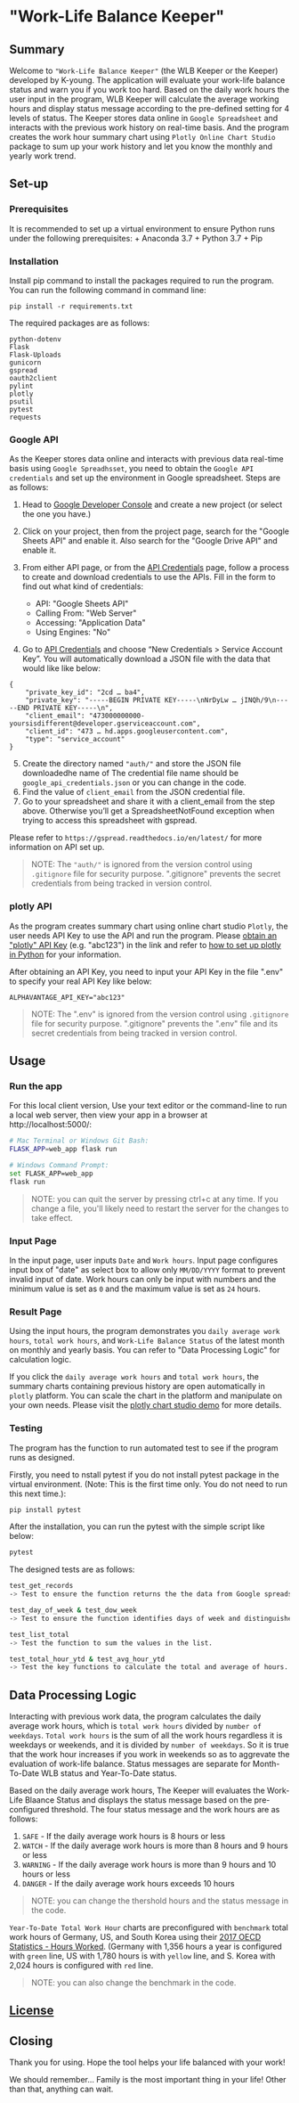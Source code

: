 # "Work-Life Balance Keeper"

## Summary

Welcome to `"Work-Life Balance Keeper"` (the WLB Keeper or the Keeper) developed by K-young. The application will evaluate your work-life balance status and warn you if you work too hard. Based on the daily work hours the user input in the program, WLB Keeper will calculate the average working hours and display status message according to the pre-defined setting for 4 levels of status. The Keeper stores data online in `Google Spreadsheet` and interacts with the previous work history on real-time basis. And the program creates the work hour summary chart using `Plotly Online Chart Studio` package to sum up your work history and let you know the monthly and yearly work trend.


## Set-up

### Prerequisites

It is recommended to set up a virtual environment to ensure Python runs under the following prerequisites:
    + Anaconda 3.7
    + Python 3.7
    + Pip


### Installation

Install pip command to install the packages required to run the program. You can run the following command in command line:
```
pip install -r requirements.txt
```

The required packages are as follows:
```
python-dotenv
Flask
Flask-Uploads    
gunicorn
gspread
oauth2client
pylint
plotly
psutil
pytest
requests
```

### Google API

As the Keeper stores data online and interacts with previous data real-time basis using `Google Spreadhsset`, you need to obtain the `Google API credentials` and set up the environment in Google spreadsheet. Steps are as follows:

1. Head to [Google Developer Console](https://console.developers.google.com/cloud-resource-manager) and create a new project (or select the one you have.)
2. Click on your project, then from the project page, search for the "Google Sheets API" and enable it. Also search for the "Google Drive API" and enable it. 
3. From either API page, or from the [API Credentials](https://console.developers.google.com/apis/credentials) page, follow a process to create and download credentials to use the APIs. Fill in the form to find out what kind of credentials:

    + API: "Google Sheets API"
    + Calling From: "Web Server"
    + Accessing: "Application Data"
    + Using Engines: "No"

4. Go to [API Credentials](https://console.developers.google.com/apis/credentials) and choose “New Credentials > Service Account Key”.
   You will automatically download a JSON file with the data that would like like below:
```
{
    "private_key_id": "2cd … ba4",
    "private_key": "-----BEGIN PRIVATE KEY-----\nNrDyLw … jINQh/9\n-----END PRIVATE KEY-----\n",
    "client_email": "473000000000-yoursisdifferent@developer.gserviceaccount.com",
    "client_id": "473 … hd.apps.googleusercontent.com",
    "type": "service_account"
}
```
5. Create the directory named `"auth/"` and store the JSON file downloadedhe name of 
   The credential file name should be `google_api_credentials.json` or you can change in the code.
6. Find the value of `client_email` from the JSON credential file.
7. Go to your spreadsheet and share it with a client_email from the step above. 
   Otherwise you’ll get a SpreadsheetNotFound exception when trying to access this spreadsheet with gspread.

Please refer to `https://gspread.readthedocs.io/en/latest/` for more information on API set up.

> NOTE: The  `"auth/"` is ignored from the version control using `.gitignore` file for security purpose. ".gitignore" prevents the secret credentials from being tracked in version control. 


### plotly API

As the program creates summary chart using online chart studio `Plotly`, the user needs API Key to use the API and run the program. Please [obtain an "plotly" API Key](https://plot.ly/settings/api#/) (e.g. "abc123") in the link and refer to [how to set up plotly in Python](https://plot.ly/python/getting-started/) for your information.

After obtaining an API Key, you need to input your API Key in the file ".env" to specify your real API Key like below:

    ALPHAVANTAGE_API_KEY="abc123"

> NOTE: The ".env" is ignored from the version control using `.gitignore` file for security purpose. ".gitignore" prevents the ".env" file and its secret credentials from being tracked in version control. 


## Usage

### Run the app

For this local client version, Use your text editor or the command-line to run a local web server, then view your app in a browser at http://localhost:5000/:

```sh
# Mac Terminal or Windows Git Bash:
FLASK_APP=web_app flask run

# Windows Command Prompt:
set FLASK_APP=web_app
flask run
```

> NOTE: you can quit the server by pressing ctrl+c at any time. If you change a file, you'll likely need to restart the server for the changes to take effect.

### Input Page

In the input page, user inputs `Date` and `Work hours`. Input page configures input box of "date" as select box to allow only `MM/DD/YYYY` format to prevent invalid input of date. Work hours can only be input with numbers and the minimum value is set as `0` and the maximum value is set as `24` hours. 

### Result Page

Using the input hours, the program demonstrates you `daily average work hours`, `total work hours`, and `Work-Life Balance Status` of the latest month on monthly and yearly basis. You can refer to "Data Processing Logic" for calculation logic.

If you click the `daily average work hours` and `total work hours`, the summary charts containing previous history are open automatically in `plotly` platform. You can scale the chart in the platform and manipulate on your own needs. Please visit the [plotly chart studio demo](https://plot.ly/online-chart-maker/) for more details.


### Testing

The program has the function to run automated test to see if the program runs as designed. 

Firstly, you need to nstall pytest if you do not install pytest package in the virtual environment. 
    (Note: This is the first time only. You do not need to run this next time.):

```sh
pip install pytest
```

After the installation, you can run the pytest with the simple script like below:
```sh
pytest
```

The designed tests are as follows:
```sh
test_get_records
-> Test to ensure the function returns the the data from Google spreadsheet. 

test_day_of_week & test_dow_week
-> Test to ensure the function identifies days of week and distinguishes weekdays and weekends.

test_list_total
-> Test the function to sum the values in the list.

test_total_hour_ytd & test_avg_hour_ytd
-> Test the key functions to calculate the total and average of hours.
```


## Data Processing Logic

Interacting with previous work data, the program calculates the daily average work hours, which is `total work hours` divided by `number of weekdays`. `Total work hours` is the sum of all the work hours regardless it is weekdays or weekends, and it is divided by `number of weekdays`. So it is true that the work hour increases if you work in weekends so as to aggrevate the evaluation of work-life balance. Status messages are separate for Month-To-Date WLB status and Year-To-Date status.

Based on the daily average work hours, The Keeper will evaluates the Work-Life Blaance Status and displays the status message based on the pre-configured threshold. The four status message and the work hours are as follows:

  1. `SAFE` - If the daily average work hours is 8 hours or less
  2. `WATCH` - If the daily average work hours is more than 8 hours and 9 hours or less
  3. `WARNING` - If the daily average work hours is more than 9 hours and 10 hours or less
  4. `DANGER` - If the daily average work hours exceeds 10 hours

> NOTE: you can change the thershold hours and the status message in the code.

`Year-To-Date Total Work Hour` charts are preconfigured with `benchmark` total work hours of Germany, US, and South Korea using their [2017 OECD Statistics - Hours Worked](https://data.oecd.org/emp/hours-worked.htm). (Germany with 1,356 hours a year is configured with `green` line, US with 1,780 hours is with `yellow` line, and S. Korea with 2,024 hours is configured with `red` line.

> NOTE: you can also change the benchmark in the code.


## [License](/LICENSE.md)


## Closing

Thank you for using. Hope the tool helps your life balanced with your work! 

We should remember... 
Family is the most important thing in your life! 
Other than that, anything can wait.
